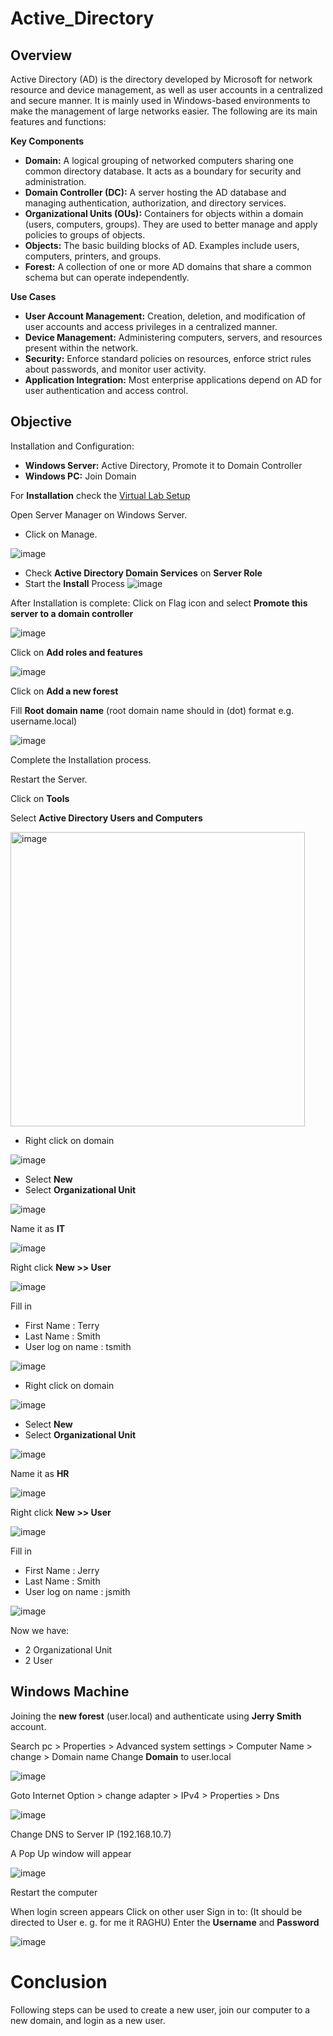 # Active_Directory
## Overview
Active Directory (AD) is the directory developed by Microsoft for network resource and device management, as well as user accounts in a centralized and secure manner. It is mainly used in Windows-based environments to make the management of large networks easier. The following are its main features and functions:

**Key Components**
- **Domain:** A logical grouping of networked computers sharing one common directory database. It acts as a boundary for security and administration.
- **Domain Controller (DC):** A server hosting the AD database and managing authentication, authorization, and directory services.
- **Organizational Units (OUs):** Containers for objects within a domain (users, computers, groups). They are used to better manage and apply policies to groups of objects.
- **Objects:** The basic building blocks of AD. Examples include users, computers, printers, and groups.
- **Forest:** A collection of one or more AD domains that share a common schema but can operate independently.

**Use Cases**
- **User Account Management:** Creation, deletion, and modification of user accounts and access privileges in a centralized manner.
- **Device Management:** Administering computers, servers, and resources present within the network.
- **Security:** Enforce standard policies on resources, enforce strict rules about passwords, and monitor user activity.
- **Application Integration:** Most enterprise applications depend on AD for user authentication and access control.

## Objective
Installation and Configuration:
- **Windows Server:** Active Directory, Promote it to Domain Controller
- **Windows PC:** Join Domain

For **Installation** check the [Virtual Lab Setup](https://github.com/raghu2301/Virtual_Lab_Setup)

Open Server Manager on Windows Server.
- Click on Manage.
  
![image](https://github.com/user-attachments/assets/d62d876a-fd71-4c41-bbd7-0025d783759b)

- Check **Active Directory Domain Services** on **Server Role**
- Start the **Install** Process
![image](https://github.com/user-attachments/assets/20ed2831-e029-4caa-ba7b-ccf0d08b8933)

After Installation is complete:
Click on Flag icon and select **Promote this server to a domain controller**

![image](https://github.com/user-attachments/assets/fff7c50e-215a-4c38-bb09-29cbc376a8b9)

Click on **Add roles and features**

![image](https://github.com/user-attachments/assets/2ba1356b-08a6-431f-998d-41a36aa27f90)


Click on **Add a new forest**

Fill **Root domain name** (root domain name should in (dot) format e.g. username.local)


![image](https://github.com/user-attachments/assets/b4c24de3-4e54-4bee-ad44-235f422d9240)

Complete the Installation process.

Restart the Server.

Click on **Tools**

Select **Active Directory Users and Computers**

<img width="471" alt="image" src="https://github.com/user-attachments/assets/8293138b-69fb-4d1d-b218-2857adb0cd9d">


- Right click on domain

![image](https://github.com/user-attachments/assets/a2128843-8dbb-41d9-9f16-33b82499c207)
 - Select **New**
 - Select **Organizational Unit**

![image](https://github.com/user-attachments/assets/9ec45431-4c6a-4fd5-94f4-a6533dd653fe)

 Name it as **IT**
 
 ![image](https://github.com/user-attachments/assets/6b5adb60-1009-4377-b006-ac98d017db13)


 Right click **New >> User**
 
 ![image](https://github.com/user-attachments/assets/07f9c2c1-55d0-4ac7-9b5e-49030ab23327)

Fill in 
- First Name : Terry
- Last Name : Smith
- User log on name : tsmith


![image](https://github.com/user-attachments/assets/f9b29eb5-4017-4df3-a73f-6c9b07c982b5)


- Right click on domain
  
![image](https://github.com/user-attachments/assets/a2128843-8dbb-41d9-9f16-33b82499c207)

 - Select **New**
 - Select **Organizational Unit**
   
![image](https://github.com/user-attachments/assets/9ec45431-4c6a-4fd5-94f4-a6533dd653fe)

 Name it as **HR**
 
 
 ![image](https://github.com/user-attachments/assets/6b5adb60-1009-4377-b006-ac98d017db13)


 Right click **New >> User**

 
 ![image](https://github.com/user-attachments/assets/07f9c2c1-55d0-4ac7-9b5e-49030ab23327)

Fill in 
- First Name : Jerry
- Last Name : Smith
- User log on name : jsmith
  
![image](https://github.com/user-attachments/assets/f9b29eb5-4017-4df3-a73f-6c9b07c982b5)


Now we have:
- 2 Organizational Unit
- 2 User

## Windows Machine
Joining the **new forest** (user.local) and authenticate using **Jerry Smith** account.

Search pc > Properties > Advanced system settings > Computer Name > change > Domain name
Change **Domain** to user.local

![image](https://github.com/user-attachments/assets/a3d75e27-78a5-447c-9300-9013cd9133d0)


Goto Internet Option > change adapter > IPv4 > Properties > Dns

![image](https://github.com/user-attachments/assets/7dae93c6-cb30-4185-8d74-a5d8c161518f)

Change DNS to Server IP (192.168.10.7)

A Pop Up window will appear

![image](https://github.com/user-attachments/assets/27fe21d9-0c97-411c-8c17-69b1196205c7)

Restart the computer

When login screen appears
Click on other user
Sign in to: (It should be directed to User e. g. for me it RAGHU)
Enter the **Username** and **Password**

![image](https://github.com/user-attachments/assets/b8212cc7-458b-4e50-979e-a3df45956db3)

# Conclusion
 Following steps can be used to create a new user, join our computer to a new domain, and login as a new user.





